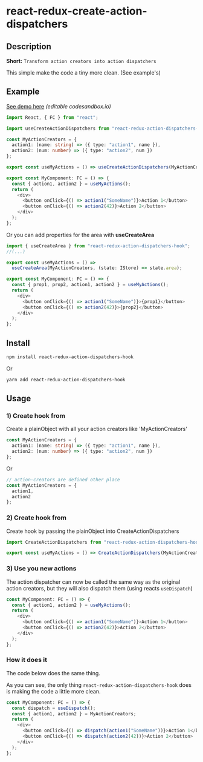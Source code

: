 # react-redux-create-action-dispatchers

## Description

**Short:** `Transform action creators into action dispatchers`

This simple make the code a tiny more clean. (See example's)

## Example

[See demo here](https://codesandbox.io/s/hardcore-snow-jql32?fontsize=14) _(editable codesandbox.io)_

```ts
import React, { FC } from "react";

import useCreateActionDispatchers from "react-redux-action-dispatchers-hook";

const MyActionCreators = {
  action1: (name: string) => ({ type: "action1", name }),
  action2: (num: number) => ({ type: "action2", num })
};

export const useMyActions = () => useCreateActionDispatchers(MyActionCreators);

export const MyComponent: FC = () => {
  const { action1, action2 } = useMyActions();
  return (
    <div>
      <button onClick={() => action1("SomeName")}>Action 1</button>
      <button onClick={() => action2(42)}>Action 2</button>
    </div>
  );
};
```

Or you can add properties for the area with **useCreateArea**

```ts
import { useCreateArea } from "react-redux-action-dispatchers-hook";
//(...)

export const useMyActions = () =>
  useCreateArea(MyActionCreators, (state: IStore) => state.area);

export const MyComponent: FC = () => {
  const { prop1, prop2, action1, action2 } = useMyActions();
  return (
    <div>
      <button onClick={() => action1("SomeName")}>{prop1}</button>
      <button onClick={() => action2(42)}>{prop2}</button>
    </div>
  );
};
```

## Install

```sh
npm install react-redux-action-dispatchers-hook
```

Or

```sh
yarn add react-redux-action-dispatchers-hook
```

## Usage

### 1) Create hook from

Create a plainObject with all your action creators like 'MyActionCreators'

```ts
const MyActionCreators = {
  action1: (name: string) => ({ type: "action1", name }),
  action2: (num: number) => ({ type: "action2", num })
};
```

Or

```ts
// action-creators are defined other place
const MyActionCreators = {
  action1,
  action2
};
```

### 2) Create hook from

Create hook by passing the plainObject into CreateActionDispatchers

```ts
import CreateActionDispatchers from "react-redux-action-dispatchers-hook";

export const useMyActions = () => CreateActionDispatchers(MyActionCreators);
```

### 3) Use you new actions

The action dispatcher can now be called the same way as the original action creators,
but they will also dispatch them (using reacts `useDispatch`)

```ts
const MyComponent: FC = () => {
  const { action1, action2 } = useMyActions();
  return (
    <div>
      <button onClick={() => action1("SomeName")}>Action 1</button>
      <button onClick={() => action2(42)}>Action 2</button>
    </div>
  );
};
```

### How it does it

The code below does the same thing.

As you can see, the only thing `react-redux-action-dispatchers-hook` does is making the code a little more clean.

```ts
const MyComponent: FC = () => {
  const dispatch = useDispatch();
  const { action1, action2 } = MyActionCreators;
  return (
    <div>
      <button onClick={() => dispatch(action1("SomeName"))}>Action 1</button>
      <button onClick={() => dispatch(action2(42))}>Action 2</button>
    </div>
  );
};
```
